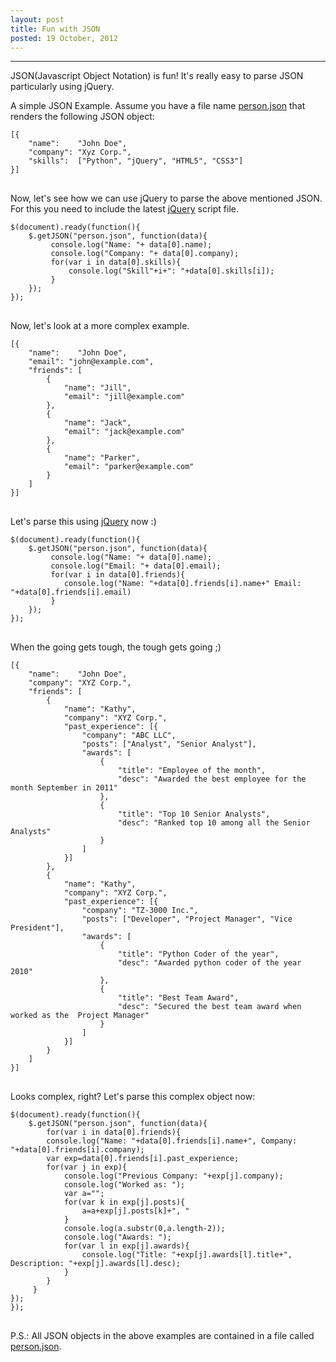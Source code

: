 ```yaml
---
layout: post
title: Fun with JSON
posted: 19 October, 2012
---
```

<hr>
JSON(Javascript Object Notation) is fun! It's really easy to parse JSON particularly using jQuery.

A simple JSON Example. Assume you have a file name [person.json](#) that renders the following JSON object: 
<pre class="highlight"><code class="vi">[{
	"name":    "John Doe",
	"company": "Xyz Corp.",
	"skills":  ["Python", "jQuery", "HTML5", "CSS3"]
}]
</code>
</pre>

Now, let's see how we can use jQuery to parse the above mentioned JSON. For this you need to include the latest [jQuery](http:jquery.com) script file.

<pre class="highlight"><code class="vi">$(document).ready(function(){
	$.getJSON("person.json", function(data){
		 console.log("Name: "+ data[0].name);
		 console.log("Company: "+ data[0].company);
		 for(var i in data[0].skills){
			 console.log("Skill"+i+": "+data[0].skills[i]);
		 }
	});
});
</code>
</pre>

Now, let's look at a more complex example.
<pre class="highlight"><code class="vi">[{
	"name":    "John Doe",
	"email": "john@example.com",
	"friends": [
		{
			"name": "Jill",
			"email": "jill@example.com"
		},
		{
			"name": "Jack",
			"email": "jack@example.com"
		},
		{
			"name": "Parker",
			"email": "parker@example.com"
		}
	]
}]
</code>
</pre>

Let's parse this using [jQuery](http://jquery.com) now :)
<pre class="highlight"><code class="vi">$(document).ready(function(){
	$.getJSON("person.json", function(data){
		 console.log("Name: "+ data[0].name);
		 console.log("Email: "+ data[0].email);
		 for(var i in data[0].friends){
		 	console.log("Name: "+data[0].friends[i].name+" Email: "+data[0].friends[i].email)
		 }
	});
});
</code>
</pre>

When the going gets tough, the tough gets going ;)
<pre class="highlight"><code class="vi">[{
	"name":    "John Doe",
	"company": "XYZ Corp.",
	"friends": [
		{
			"name": "Kathy",
			"company": "XYZ Corp.",
			"past_experience": [{
				"company": "ABC LLC",
				"posts": ["Analyst", "Senior Analyst"],
				"awards": [
					{
						"title": "Employee of the month",
						"desc": "Awarded the best employee for the month September in 2011"
					},
					{
						"title": "Top 10 Senior Analysts",
						"desc": "Ranked top 10 among all the Senior Analysts"
					}
				]
			}]
		},
		{
			"name": "Kathy",
			"company": "XYZ Corp.",
			"past_experience": [{
				"company": "TZ-3000 Inc.",
				"posts": ["Developer", "Project Manager", "Vice President"],
				"awards": [
					{
						"title": "Python Coder of the year",
						"desc": "Awarded python coder of the year 2010"
					},
					{
						"title": "Best Team Award",
						"desc": "Secured the best team award when worked as the  Project Manager"
					}
				]
			}]
		}
	]
}]
</code>
</pre>

Looks complex, right? Let's parse this complex object now:
<pre class="highlight"><code class="vi">$(document).ready(function(){
	$.getJSON("person.json", function(data){
		for(var i in data[0].friends){
		console.log("Name: "+data[0].friends[i].name+", Company: "+data[0].friends[i].company);
		var exp=data[0].friends[i].past_experience;
		for(var j in exp){
			console.log("Previous Company: "+exp[j].company);
			console.log("Worked as: ");
			var a="";
			for(var k in exp[j].posts){
				a=a+exp[j].posts[k]+", "
			}
			console.log(a.substr(0,a.length-2));
			console.log("Awards: ");
			for(var l in exp[j].awards){
				console.log("Title: "+exp[j].awards[l].title+", Description: "+exp[j].awards[l].desc);
			}
		}
	 }
});
});
</code>
</pre>

P.S.: All JSON objects in the above examples are contained in a file called [person.json](#).
